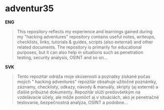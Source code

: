 # adventur35

**ENG**

> This repository reflects my experience and learnings gained during my "hacking adventures" repository contains useful notes, writeups, checklists, links, tutorials & guides, scripts (also external) and other related documents. The repository is primarily for educational purposes, but it can also help in situations such as penetration testing, security analysis, OSINT and so on...

**SVK**

> Tento repozitár odráža moje skúsenosti a poznatky získané počas mojich " hacking adventures" repozitár obsahuje užitočné poznámky, záznamy, checklisty, odkazy, návody & manuály, skripty (aj externé) a ďalšie príbuzné dokumenty. Repozitár slúži predovšetkým na vzdelávacie účely, ale môže pomôcť aj v situáciách, ako je penetračné testovanie, bezpečnostná analýza, OSINT a podobne...

